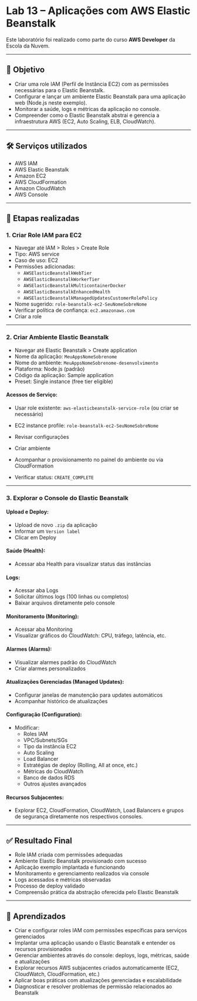 # Lab 13 – Aplicações com AWS Elastic Beanstalk

Este laboratório foi realizado como parte do curso **AWS Developer** da Escola da Nuvem.

---

## 🎯 Objetivo

- Criar uma role IAM (Perfil de Instância EC2) com as permissões necessárias para o Elastic Beanstalk.
- Configurar e lançar um ambiente Elastic Beanstalk para uma aplicação web (Node.js neste exemplo).
- Monitorar a saúde, logs e métricas da aplicação no console.
- Compreender como o Elastic Beanstalk abstrai e gerencia a infraestrutura AWS (EC2, Auto Scaling, ELB, CloudWatch).

---

## 🛠️ Serviços utilizados

- AWS IAM
- AWS Elastic Beanstalk
- Amazon EC2
- AWS CloudFormation
- Amazon CloudWatch
- AWS Console

---

## 📌 Etapas realizadas

### 1. Criar Role IAM para EC2

- Navegar até IAM > Roles > Create Role
- Tipo: AWS service
- Caso de uso: EC2
- Permissões adicionadas:
  - `AWSElasticBeanstalkWebTier`
  - `AWSElasticBeanstalkWorkerTier`
  - `AWSElasticBeanstalkMulticontainerDocker`
  - `AWSElasticBeanstalkEnhancedHealth`
  - `AWSElasticBeanstalkManagedUpdatesCustomerRolePolicy`
- Nome sugerido: `role-beanstalk-ec2-SeuNomeSobreNome`
- Verificar política de confiança: `ec2.amazonaws.com`
- Criar a role

---

### 2. Criar Ambiente Elastic Beanstalk

- Navegar até Elastic Beanstalk > Create application
- Nome da aplicação: `MeuAppsNomeSobrenome`
- Nome do ambiente: `MeuAppsNomeSobrenome-desenvolvimento`
- Plataforma: Node.js (padrão)
- Código da aplicação: Sample application
- Preset: Single instance (free tier eligible)

#### Acessos de Serviço:
- Usar role existente: `aws-elasticbeanstalk-service-role` (ou criar se necessário)
- EC2 instance profile: `role-beanstalk-ec2-SeuNomeSobreNome`

- Revisar configurações
- Criar ambiente
- Acompanhar o provisionamento no painel do ambiente ou via CloudFormation
- Verificar status: `CREATE_COMPLETE`

---

### 3. Explorar o Console do Elastic Beanstalk

#### Upload e Deploy:
- Upload de novo `.zip` da aplicação
- Informar um `Version label`
- Clicar em Deploy

#### Saúde (Health):
- Acessar aba Health para visualizar status das instâncias

#### Logs:
- Acessar aba Logs
- Solicitar últimos logs (100 linhas ou completos)
- Baixar arquivos diretamente pelo console

#### Monitoramento (Monitoring):
- Acessar aba Monitoring
- Visualizar gráficos do CloudWatch: CPU, tráfego, latência, etc.

#### Alarmes (Alarms):
- Visualizar alarmes padrão do CloudWatch
- Criar alarmes personalizados

#### Atualizações Gerenciadas (Managed Updates):
- Configurar janelas de manutenção para updates automáticos
- Acompanhar histórico de atualizações

#### Configuração (Configuration):
- Modificar:
  - Roles IAM
  - VPC/Subnets/SGs
  - Tipo da instância EC2
  - Auto Scaling
  - Load Balancer
  - Estratégias de deploy (Rolling, All at once, etc.)
  - Métricas do CloudWatch
  - Banco de dados RDS
  - Outros ajustes avançados

#### Recursos Subjacentes:
- Explorar EC2, CloudFormation, CloudWatch, Load Balancers e grupos de segurança diretamente nos respectivos consoles.

---

## ✅ Resultado Final

- Role IAM criada com permissões adequadas
- Ambiente Elastic Beanstalk provisionado com sucesso
- Aplicação exemplo implantada e funcionando
- Monitoramento e gerenciamento realizados via console
- Logs acessados e métricas observadas
- Processo de deploy validado
- Compreensão prática da abstração oferecida pelo Elastic Beanstalk

---

## 🧠 Aprendizados

- Criar e configurar roles IAM com permissões específicas para serviços gerenciados
- Implantar uma aplicação usando o Elastic Beanstalk e entender os recursos provisionados
- Gerenciar ambientes através do console: deploys, logs, métricas, saúde e atualizações
- Explorar recursos AWS subjacentes criados automaticamente (EC2, CloudWatch, CloudFormation, etc.)
- Aplicar boas práticas com atualizações gerenciadas e escalabilidade
- Diagnosticar e resolver problemas de permissão relacionados ao Beanstalk
